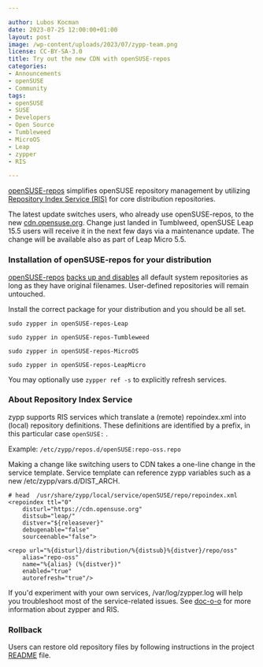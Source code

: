 ```yaml
---

author: Lubos Kocman
date: 2023-07-25 12:00:00+01:00
layout: post
image: /wp-content/uploads/2023/07/zypp-team.png
license: CC-BY-SA-3.0
title: Try out the new CDN with openSUSE-repos
categories:
- Announcements
- openSUSE
- Community
tags:
- openSUSE
- SUSE
- Developers
- Open Source
- Tumbleweed
- MicroOS
- Leap
- zypper
- RIS

---
```


[openSUSE-repos](https://github.com/openSUSE/openSUSE-repos) simplifies openSUSE repository management by utilizing [Repository Index Service (RIS)](https://en.opensuse.org/openSUSE:Standards_Repository_Index_Service) for core distribution repositories.

The latest update switches users, who already use openSUSE-repos, to the new [cdn.opensuse.org](https://code.opensuse.org/leap/features/issue/128). Change just landed in Tumblweed, openSUSE Leap 15.5 users will receive it in the next few days via a maintenance update. The change will be available also as part of Leap Micro 5.5.

### Installation of openSUSE-repos for your distribution

[openSUSE-repos](https://github.com/openSUSE/openSUSE-repos) [backs up and disables](https://github.com/openSUSE/openSUSE-repos/pull/26/files#diff-884378f84879c3adc93b6ee826da6c8c39ea6d299cb2352270538d95d9acb960) all default system repositories as long as they have original filenames.
User-defined repositories will remain untouched.

Install the correct package for your distribution and you should be all set.

`sudo zypper in openSUSE-repos-Leap` 

`sudo zypper in openSUSE-repos-Tumbleweed`

`sudo zypper in openSUSE-repos-MicroOS`

`sudo zypper in openSUSE-repos-LeapMicro`
  
You may optionally use `zypper ref -s` to explicitly refresh services.

### About Repository Index Service

zypp supports RIS services which translate a (remote) repoindex.xml into (local) repository definitions.
These definitions are identified by a prefix, in this particular case ```openSUSE:``` .

Example:
```/etc/zypp/repos.d/openSUSE:repo-oss.repo```

Making a change like switching users to CDN takes a one-line change in the service template.
Service template can reference zypp variables such as a new /etc/zypp/vars.d/DIST_ARCH.

```# head  /usr/share/zypp/local/service/openSUSE/repo/repoindex.xml```<br>
```<repoindex ttl="0"```<br>
```    disturl="https://cdn.opensuse.org"```<br>
```    distsub="leap/"```<br>
```    distver="${releasever}"```<br>
```    debugenable="false"```<br>
```    sourceenable="false">```<br>

```<repo url="%{disturl}/distribution/%{distsub}%{distver}/repo/oss"```<br>
```    alias="repo-oss"```<br>
```    name="%{alias} (%{distver})"```<br>
```    enabled="true"```<br>
```    autorefresh="true"/>```<br>

If you'd experiment with your own services, /var/log/zypper.log will help you troubleshoot most of the service-related issues.
See [doc-o-o](https://doc.opensuse.org/projects/libzypp/HEAD/zypp-services.html) for more information about zypper and RIS.

### Rollback

Users can restore old repository files by following instructions in the project [README](https://github.com/openSUSE/openSUSE-repos#restoring-original-distribution-repositories) file.
 
<meta name="openSUSE, Tumbleweed, Developers, sysadmin, user, Open Source, rolling release, gamers, superuser, distrowatch, hacker, Leap, MicroOS, zypper, RIS" content="HTML,CSS,XML,JavaScript">

